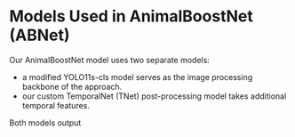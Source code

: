 # Models Used in AnimalBoostNet (ABNet)

Our AnimalBoostNet model uses two separate models:
- a modified YOLO11s-cls model serves as the image processing backbone of the approach.
- our custom TemporalNet (TNet) post-processing model takes additional temporal features.

Both models output 